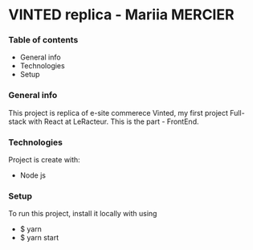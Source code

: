# VINTED replica - Mariia MERCIER

### Table of contents

* General info
* Technologies
* Setup

### General info

This project is replica of e-site commerece Vinted, my first project Full-stack with React at LeRacteur. This is the part - FrontEnd.

### Technologies

Project is create with:

* Node js

### Setup
To run this project, install it locally with using

* $ yarn
* $ yarn start

